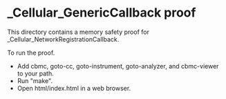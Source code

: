 # \_Cellular_GenericCallback proof

This directory contains a memory safety proof for
\_Cellular_NetworkRegistrationCallback.

To run the proof.

- Add cbmc, goto-cc, goto-instrument, goto-analyzer, and cbmc-viewer to your
  path.
- Run "make".
- Open html/index.html in a web browser.
